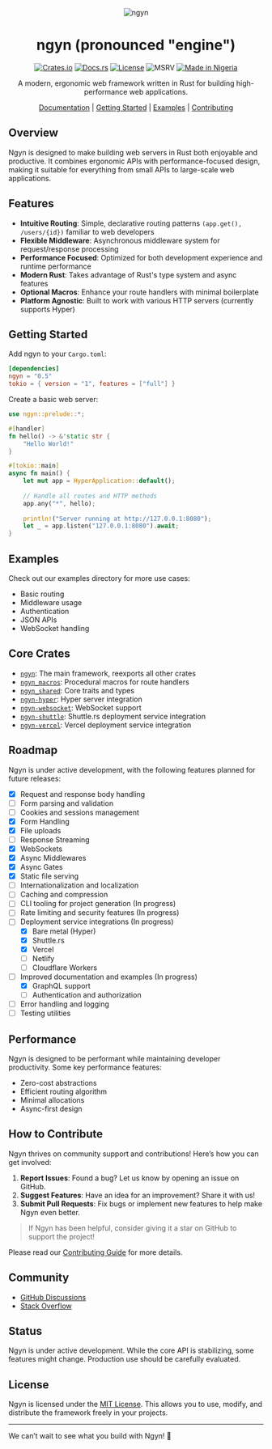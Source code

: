 <div align="center">

![ngyn](https://avatars.githubusercontent.com/u/142031159?s=120&v=4)

# ngyn (pronounced "engine")
[![Crates.io](https://img.shields.io/crates/v/ngyn.svg)](https://crates.io/crates/ngyn)
[![Docs.rs](https://docs.rs/ngyn/badge.svg)](https://ngyn.rs)
[![License](https://img.shields.io/badge/license-MIT-blue.svg)](LICENSE.md)
![MSRV](https://img.shields.io/badge/MSRV-1.80-blue)
[![Made in Nigeria](https://img.shields.io/badge/made%20in-nigeria-008751.svg?style=flat-square)](https://github.com/acekyd/made-in-nigeria)

A modern, ergonomic web framework written in Rust for building high-performance web applications.

[Documentation](https://ngyn.rs) | [Getting Started](#getting-started) | [Examples](#examples) | [Contributing](#contributing)

</div>

## Overview

Ngyn is designed to make building web servers in Rust both enjoyable and productive. It combines ergonomic APIs with performance-focused design, making it suitable for everything from small APIs to large-scale web applications.

## Features

- **Intuitive Routing**: Simple, declarative routing patterns `(app.get(), /users/{id})` familiar to web developers
- **Flexible Middleware**: Asynchronous middleware system for request/response processing
- **Performance Focused**: Optimized for both development experience and runtime performance
- **Modern Rust**: Takes advantage of Rust's type system and async features
- **Optional Macros**: Enhance your route handlers with minimal boilerplate
- **Platform Agnostic**: Built to work with various HTTP servers (currently supports Hyper)

## Getting Started

Add ngyn to your `Cargo.toml`:

```toml
[dependencies]
ngyn = "0.5"
tokio = { version = "1", features = ["full"] }
```

Create a basic web server:

```rust ignore
use ngyn::prelude::*;

#[handler]
fn hello() -> &'static str {
    "Hello World!"
}

#[tokio::main]
async fn main() {
    let mut app = HyperApplication::default();
    
    // Handle all routes and HTTP methods
    app.any("*", hello);
    
    println!("Server running at http://127.0.0.1:8080");
    let _ = app.listen("127.0.0.1:8080").await;
}
```

## Examples

Check out our examples directory for more use cases:
- Basic routing
- Middleware usage
- Authentication
- JSON APIs
- WebSocket handling

## Core Crates

- [`ngyn`][1]: The main framework, reexports all other crates
- [`ngyn_macros`][2]: Procedural macros for route handlers
- [`ngyn_shared`][3]: Core traits and types
- [`ngyn-hyper`][4]: Hyper server integration
- [`ngyn-websocket`][5]: WebSocket support
- [`ngyn-shuttle`][6]: Shuttle.rs deployment service integration
- [`ngyn-vercel`][7]: Vercel deployment service integration

## Roadmap

Ngyn is under active development, with the following features planned for future releases:
- [x] Request and response body handling
- [ ] Form parsing and validation
- [ ] Cookies and sessions management
- [x] Form Handling
- [x] File uploads
- [ ] Response Streaming
- [x] WebSockets
- [x] Async Middlewares
- [x] Async Gates
- [x] Static file serving
- [ ] Internationalization and localization
- [ ] Caching and compression
- [ ] CLI tooling for project generation (In progress)
- [ ] Rate limiting and security features (In progress)
- [ ] Deployment service integrations (In progress)
    - [x] Bare metal (Hyper)
    - [x] Shuttle.rs
    - [x] Vercel
    - [ ] Netlify
    - [ ] Cloudflare Workers
- [ ] Improved documentation and examples (In progress)
    - [x] GraphQL support
    - [ ] Authentication and authorization
- [ ] Error handling and logging
- [ ] Testing utilities

## Performance

Ngyn is designed to be performant while maintaining developer productivity. Some key performance features:
- Zero-cost abstractions
- Efficient routing algorithm
- Minimal allocations
- Async-first design

## How to Contribute

Ngyn thrives on community support and contributions! Here’s how you can get involved:

1. **Report Issues**: Found a bug? Let us know by opening an issue on GitHub.
2. **Suggest Features**: Have an idea for an improvement? Share it with us!
3. **Submit Pull Requests**: Fix bugs or implement new features to help make Ngyn even better.

> If Ngyn has been helpful, consider giving it a star on GitHub to support the project!

Please read our [Contributing Guide](CONTRIBUTING.md) for more details.

## Community

- [GitHub Discussions](https://github.com/ngyn-rs/ngyn/discussions)
- [Stack Overflow](https://stackoverflow.com/questions/tagged/ngyn)

## Status

Ngyn is under active development. While the core API is stabilizing, some features might change. Production use should be carefully evaluated.


## License
Ngyn is licensed under the [MIT License](LICENSE.md). This allows you to use, modify, and distribute the framework freely in your projects.

---

We can’t wait to see what you build with Ngyn! 🚀

[1]:./crates/core
[2]:./crates/macros
[3]:./crates/shared
[4]:./crates/hyper
[5]:./crates/websocket
[6]:./crates/shuttle
[7]:./crates/vercel

